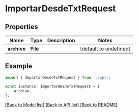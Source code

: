 # ImportarDesdeTxtRequest


## Properties

Name | Type | Description | Notes
------------ | ------------- | ------------- | -------------
**archivo** | **File** |  | [default to undefined]

## Example

```typescript
import { ImportarDesdeTxtRequest } from './api';

const instance: ImportarDesdeTxtRequest = {
    archivo,
};
```

[[Back to Model list]](../README.md#documentation-for-models) [[Back to API list]](../README.md#documentation-for-api-endpoints) [[Back to README]](../README.md)
